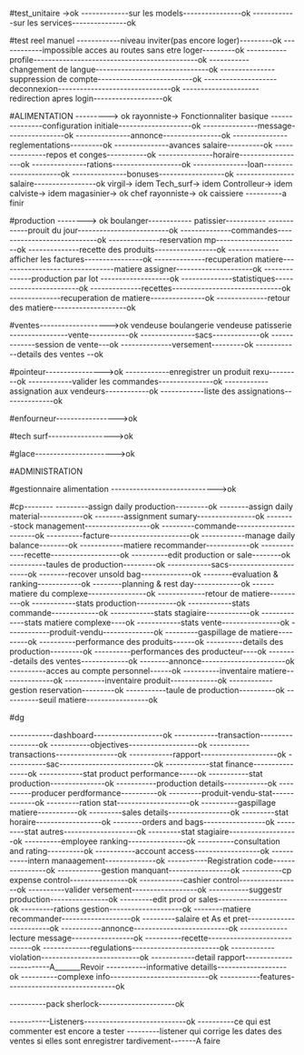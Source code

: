 #test_unitaire ->ok
-------------sur les models----------------ok
------------sur les services---------------ok

#test reel manuel 
------------niveau inviter(pas encore loger)---------ok
------------impossible acces au routes sans etre loger---------ok
-----------profile---------------------------------------------ok
-----------changement de langue-------------------------------ok
---------------suppression de compte--------------------------ok
--------------------deconnexion-------------------------------ok
---------------------redirection apres login-------------------ok


#ALIMENTATION ---------> ok
rayonniste->
Fonctionnaliter basique
---------------configuration initiale--------------------ok
---------------message----------------ok
---------------annonce----------------ok
---------------reglementations---------ok
---------------avances salaire----------ok
---------------repos et conges-----------ok
---------------horaire------------------ok
---------------rations-------------------ok
---------------loan----------------------ok
---------------bonuses------------------ok
----------------salaire-----------------ok
virgil->
idem
Tech_surf->
idem
Controlleur->
idem
calviste->
idem
magasinier->
ok
chef rayonniste->
ok
caissiere ----------a finir



#production --------> ok
boulanger------------
patissier-----------
------------prouit du jour-------------------------ok
--------------commandes----------------------------ok
--------------reservation mp-----------------------ok
--------------recette des produits-----------------ok
--------------afficher les factures----------------ok
--------------recuperation matiere-----------------
--------------matiere assigner---------------------ok
--------------production par lot -------------------ok
--------------statistiques------------------------ok
--------------recettes------------------------------ok
--------------recuperation de matiere---------------ok
--------------retour des matiere--------------------ok

#ventes------------------->ok
vendeuse boulangerie
vendeuse patisserie
----------------vente-----------ok
---------------sacs-------------ok
-------------session de vente---ok
--------------versement---------ok
------------details des ventes --ok

#pointeur---------------->ok
------------enregistrer un produit rexu---------ok
------------valider les commandes---------------ok
------------assignation aux vendeurs------------ok
------------liste des assignations--------------ok

#enfourneur----------------->ok

#tech surf------------------>ok

#glace---------------------->ok


#ADMINISTRATION

#gestionnaire alimentation ----------------------------->ok

#cp--------
---------assign daily production---------ok
--------assign daily material------------ok
--------assignment sumary----------------ok
--------stock management------------------ok
---------commande-----------------------ok
----------facture----------------------ok
------------manage daily balance--------ok
------------matiere recommander------------ok
-------------recette-------------------ok
----------edit production or sale--------ok
----------taules de production---------ok
------------sacs-----------------------ok
--------recover unsold bag--------------ok
--------evaluation & ranking------------ok
--------planning & rest   day-------------ok
------matiere du complexe----------------ok
-------------retour de matiere----------ok
------------stats production-----------ok
------------stats commande-------------ok
------------stats stagiaire------------ok
-------------stats matiere complexe----ok
------------stats vente----------------ok
------------produit-vendu--------------ok
---------gaspillage de matiere---------ok
----------performance des produits------ok
----------details des production---------ok
----------performances des producteur----ok
--------details des ventes-------------ok
--------annonce-----------------------ok
----------acces au compte personnel------ok
----------inventaire matiere--------------ok
-----------inventaire produit-------------ok
------------gestion reservation---------ok
-----------taule de production----------ok
----------seuil matiere-----------------ok

#dg

------------dashboard-------------------ok
------------transaction-----------------ok
-----------objectives-------------------ok
-----------transactions-----------------ok
------------rapport---------------------ok
-----------sac--------------------------ok
------------stat finance----------------ok
------------stat product performance-----ok
-----------stat production---------------ok
-----------production details------------ok
----------producer perdformance----------ok
---------produit-vendu-stat-------------ok
---------ration stat--------------------ok
----------gaspillage matiere-----------ok
---------sales details-----------------ok
---------stat horaire------------------ok
--------orders and bags-----------------ok
---------stat autres--------------------ok
---------stat stagiaire-------------------ok
----------employee ranking----------------ok
----------consultation and rating----------ok
-----------account access------------------ok
-----------intern manaagement--------------ok
-----------Registration code----------------ok
------------gestion manquant-----------------ok
-----------cp expense control----------------ok
------------cashier control-----------------ok
----------valider versement------------------ok
-----------suggestr production----------------ok
---------edit prod or sales-------------------ok
---------rations gestion--------------------ok
--------matiere recommander-------------------ok
---------salaire et As et pret------------------------ok
-----------annonce--------------------------ok
-------------lecture message-----------------ok
----------recette-----------------------------ok
-------------regulations------------------------ok
------------violation---------------------------ok
------------detail rapport------------------------A_______Revoir
-----------informative detaills-------------------ok
----------complexe info---------------------------ok
-----------features------------------------------ok

----------pack sherlock---------------------ok


-----------Listeners----------------------------ok
----------ce qui est commenter est encore a tester
---------listener qui corrige les dates des ventes si elles sont enregistrer tardivement-------A faire

